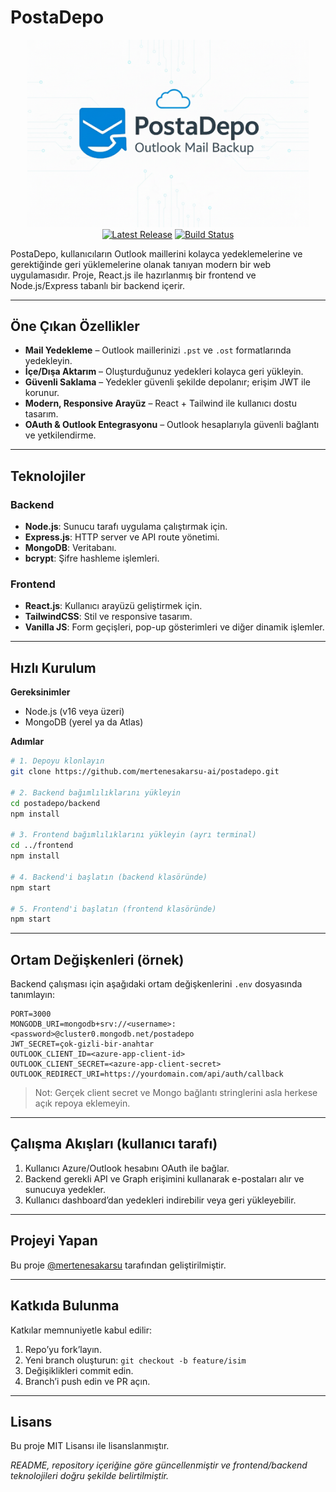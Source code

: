 # PostaDepo

<p align="center">
    <img width="450" alt="PostaDepo Logo" src="https://github.com/mertenesakarsu-ai/postadepo/blob/main/readmelogo.png" /><br />
    <a href="https://github.com/mertenesakarsu-ai/postadepo/releases"><img src="https://img.shields.io/github/release/mertenesakarsu-ai/postadepo" alt="Latest Release"></a>
    <a href="https://github.com/mertenesakarsu-ai/postadepo/actions"><img src="https://github.com/mertenesakarsu-ai/postadepo/actions/workflows/build.yml/badge.svg" alt="Build Status"></a>
</p>

PostaDepo, kullanıcıların Outlook maillerini kolayca yedeklemelerine ve gerektiğinde geri yüklemelerine olanak tanıyan modern bir web uygulamasıdır. Proje, React.js ile hazırlanmış bir frontend ve Node.js/Express tabanlı bir backend içerir.

---

## Öne Çıkan Özellikler

* **Mail Yedekleme** – Outlook maillerinizi `.pst` ve `.ost` formatlarında yedekleyin.
* **İçe/Dışa Aktarım** – Oluşturduğunuz yedekleri kolayca geri yükleyin.
* **Güvenli Saklama** – Yedekler güvenli şekilde depolanır; erişim JWT ile korunur.
* **Modern, Responsive Arayüz** – React + Tailwind ile kullanıcı dostu tasarım.
* **OAuth & Outlook Entegrasyonu** – Outlook hesaplarıyla güvenli bağlantı ve yetkilendirme.

---

## Teknolojiler

### Backend

* **Node.js**: Sunucu tarafı uygulama çalıştırmak için.
* **Express.js**: HTTP server ve API route yönetimi.
* **MongoDB**: Veritabanı.
* **bcrypt**: Şifre hashleme işlemleri.

### Frontend

* **React.js**: Kullanıcı arayüzü geliştirmek için.
* **TailwindCSS**: Stil ve responsive tasarım.
* **Vanilla JS**: Form geçişleri, pop-up gösterimleri ve diğer dinamik işlemler.

---

## Hızlı Kurulum

**Gereksinimler**

* Node.js (v16 veya üzeri)
* MongoDB (yerel ya da Atlas)

**Adımlar**

```bash
# 1. Depoyu klonlayın
git clone https://github.com/mertenesakarsu-ai/postadepo.git

# 2. Backend bağımlılıklarını yükleyin
cd postadepo/backend
npm install

# 3. Frontend bağımlılıklarını yükleyin (ayrı terminal)
cd ../frontend
npm install

# 4. Backend'i başlatın (backend klasöründe)
npm start

# 5. Frontend'i başlatın (frontend klasöründe)
npm start
```

---

## Ortam Değişkenleri (örnek)

Backend çalışması için aşağıdaki ortam değişkenlerini `.env` dosyasında tanımlayın:

```
PORT=3000
MONGODB_URI=mongodb+srv://<username>:<password>@cluster0.mongodb.net/postadepo
JWT_SECRET=çok-gizli-bir-anahtar
OUTLOOK_CLIENT_ID=<azure-app-client-id>
OUTLOOK_CLIENT_SECRET=<azure-app-client-secret>
OUTLOOK_REDIRECT_URI=https://yourdomain.com/api/auth/callback
```

> Not: Gerçek client secret ve Mongo bağlantı stringlerini asla herkese açık repoya eklemeyin.

---

## Çalışma Akışları (kullanıcı tarafı)

1. Kullanıcı Azure/Outlook hesabını OAuth ile bağlar.
2. Backend gerekli API ve Graph erişimini kullanarak e-postaları alır ve sunucuya yedekler.
3. Kullanıcı dashboard’dan yedekleri indirebilir veya geri yükleyebilir.

---

## Projeyi Yapan

Bu proje [@mertenesakarsu](https://github.com/mertenesakarsu) tarafından geliştirilmiştir.

---

## Katkıda Bulunma

Katkılar memnuniyetle kabul edilir:

1. Repo’yu fork’layın.
2. Yeni branch oluşturun: `git checkout -b feature/isim`
3. Değişiklikleri commit edin.
4. Branch’i push edin ve PR açın.

---

## Lisans

Bu proje MIT Lisansı ile lisanslanmıştır.

*README, repository içeriğine göre güncellenmiştir ve frontend/backend teknolojileri doğru şekilde belirtilmiştir.*
